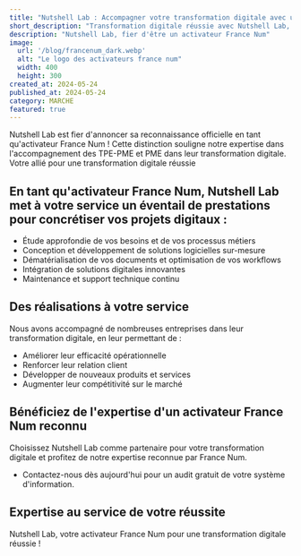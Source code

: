 ```yaml
---
title: "Nutshell Lab : Accompagner votre transformation digitale avec un activateur France Num reconnu"
short_description: "Transformation digitale réussie avec Nutshell Lab, activateur France Num reconnu ! Contactez-nous pour un audit gratuit et découvrez comment nous pouvons vous accompagner."
description: "Nutshell Lab, fier d'être un activateur France Num"
image:
  url: '/blog/francenum_dark.webp'
  alt: "Le logo des activateurs france num"
  width: 400
  height: 300
created_at: 2024-05-24
published_at: 2024-05-24
category: MARCHE
featured: true
---
```


Nutshell Lab est fier d'annoncer sa reconnaissance officielle en tant qu'activateur France Num ! Cette distinction souligne notre expertise dans l'accompagnement des TPE-PME et PME dans leur transformation digitale.
Votre allié pour une transformation digitale réussie

## En tant qu'activateur France Num, Nutshell Lab met à votre service un éventail de prestations pour concrétiser vos projets digitaux :

* Étude approfondie de vos besoins et de vos processus métiers
* Conception et développement de solutions logicielles sur-mesure
* Dématérialisation de vos documents et optimisation de vos workflows
* Intégration de solutions digitales innovantes
* Maintenance et support technique continu

## Des réalisations à votre service

Nous avons accompagné de nombreuses entreprises dans leur transformation digitale, en leur permettant de :

* Améliorer leur efficacité opérationnelle
* Renforcer leur relation client
* Développer de nouveaux produits et services
* Augmenter leur compétitivité sur le marché

## Bénéficiez de l'expertise d'un activateur France Num reconnu

Choisissez Nutshell Lab comme partenaire pour votre transformation digitale et profitez de notre expertise reconnue par France Num.

* Contactez-nous dès aujourd'hui pour un audit gratuit de votre système d'information.

## Expertise au service de votre réussite

Nutshell Lab, votre activateur France Num pour une transformation digitale réussie !
